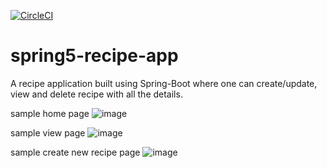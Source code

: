 [![CircleCI](https://circleci.com/gh/gourav618/spring5-recipe-app/tree/main.svg?style=svg)](https://circleci.com/gh/gourav618/spring5-recipe-app/tree/main)

# spring5-recipe-app
A recipe application built using Spring-Boot where one can create/update, view and delete recipe with all the details.

sample home page
![image](https://user-images.githubusercontent.com/18540751/143776175-de9d83ee-ea5f-402a-8c1c-38baa0ff7ae8.png)

sample view page
![image](https://user-images.githubusercontent.com/18540751/143776192-8a8d96bc-d07d-4506-b542-4a43a078ab6f.png)

sample create new recipe page
![image](https://user-images.githubusercontent.com/18540751/143776207-07e33ea4-93bc-4f97-a037-7b532a6b3bfb.png)

